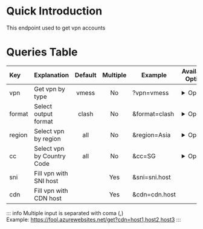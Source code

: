 <script>
export default {
    data() {
        return {
            vpnList: ["vmess", "vless", "trojan", "ssr"],
            formatList: ["clash", "surfboard", "singbox", "raw"],
            regionList: ["Asia", "Americas", "Europe", "Africa"]
        }
    }
}
</script>

# Quick Introduction

This endpoint used to get vpn accounts

# Queries Table

| Key    | Explanation                | Default | Multiple | Example       | Available Option                                                                                                                             |
| :----- | :------------------------- | :-----: | :------: | ------------- | -------------------------------------------------------------------------------------------------------------------------------------------- |
| vpn    | Get vpn by type            |  vmess  |    No    | ?vpn=vmess    | <details><summary>Open</summary><ul><li v-for="i in vpnList">{{ i }}</li></ul></details>                                                     |
| format | Select output format       |  clash  |    No    | &format=clash | <details><summary>Open</summary><ul><li v-for="i in formatList">{{ i }}</li></ul></details>                                                  |
| region | Select vpn by region       |   all   |    No    | &region=Asia  | <details><summary>Open</summary><ul><li v-for="i in regionList">{{ i }}</li></ul></details>                                                  |
| cc     | Select vpn by Country Code |   all   |    No    | &cc=SG        | <details><summary>Open</summary><a href="https://raw.githubusercontent.com/LalatinaHub/LatinaSub/main/countries.json">Get List</a></details> |
| sni    | Fill vpn with SNI host     |         |   Yes    | &sni=sni.host |
| cdn    | Fill vpn with CDN host     |         |   Yes    | &cdn=cdn.host |

::: info
Multiple input is separated with coma (,)  
Example: https://fool.azurewebsites.net/get?cdn=host1,host2,host3
:::
